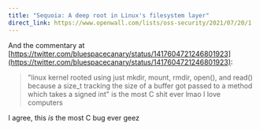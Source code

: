```yaml
---
title: "Sequoia: A deep root in Linux's filesystem layer"
direct_link: https://www.openwall.com/lists/oss-security/2021/07/20/1
---
```


And the commentary at [https://twitter.com/bluespacecanary/status/1417604721246801923](https://twitter.com/bluespacecanary/status/1417604721246801923):

> "linux kernel rooted using just mkdir, mount, rmdir, open(), and read() because a size_t tracking the size of a buffer got passed to a method which takes a signed int" is the most C shit ever lmao I love computers

I agree, this _is_ the most C bug ever geez

